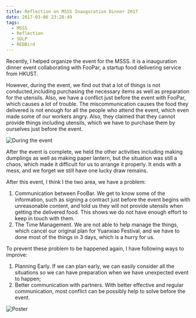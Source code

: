 ```yaml
---
title: Reflection on MSSS Inauguration Dinner 2017
date: 2017-03-06 23:28:49
tags:
  - MSSS
  - Reflection
  - SDLP
  - REDBird
---
```


Recently, I helped organize the event for the MSSS. it is a inauguration dinner event collaborating with FooPar, a startup food delivering service from HKUST.
<!--more-->
However, during the event, we find out that a lot of things is not conducted,including purchasing the necessary items as well as preparation for the utensils. Also, we have a conflict just before the event with FooPar, which causes a lot of trouble. The miscommunication causes the food they delivered is not enough for all the people who attend the event, which even made some of our workers angry. Also, they claimed that they cannot provide things including utensils, which we have to purchase them by ourselves just before the event. 

![During the event](https://cdn.patrickwu.space/posts/exp/new-year-dinner.jpg)

After the event is complete, we held the other activities including making dumplings as well as making paper lantern, but the situation was still a chaos, which made it difficult for us to arrange it properly. It ends with a mess, and we forget we still have one lucky draw remains. 

After this event, I think I the two area, we have a problem: 

1. Communication between FooBar. We get to know some of the information, such as signing a contract just before the event begins with unreasonable content, and told us they will not provide utensils when getting the delivered food. This shows we do not have enough effort to keep in touch with them. 
2. The Time Management. We are not able to help manage the things, which cancel our original plan for Yuanxiao Festival, and we have to done most of the things in 3 days, which is a hurry for us.

To prevent these problem to be happened again, I have following ways to improve:

1. Planning Early. If we can plan early, we can easily consider all the situations so we can have preparation when we have unexpected event to happen;
2. Better communication with partners. With better effective and regular communication, most conflict can be possibly help to solve before the event.

![Poster](https://cdn.patrickwu.space/posts/exp/New-Year-Dinner-CMYK.jpg)